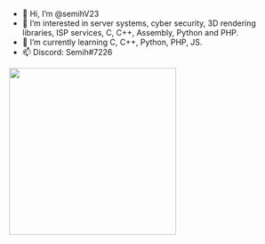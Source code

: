 - 👋 Hi, I’m @semihV23
- 👀 I’m interested in server systems, cyber security, 3D rendering libraries, ISP services, C, C++, Assembly, Python and PHP.
- 🌱 I’m currently learning C, C++, Python, PHP, JS.
- 📫 Discord: Semih#7226

<img src="https://media1.tenor.com/images/ea359fd7da73ba7d12f35fc6a04feaf7/tenor.gif?itemid=16168791" width="300"></img>

<!---
semihV23/semihV23 is a ✨ special ✨ repository because its `README.md` (this file) appears on your GitHub profile.
You can click the Preview link to take a look at your changes.
- 💞️ I’m looking to collaborate on ...
How to reach me on 
--->
